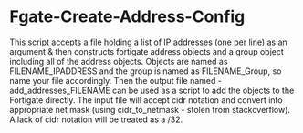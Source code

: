 # Fgate-Create-Address-Config
This script accepts a file holding a list of IP addresses (one per line) as an argument & then constructs fortigate address
objects and a group object including all of the address objects.  Objects are named as FILENAME_IPADDRESS and the group is named as FILENAME_Group, so name your file accordingly.  Then the output file named - add_addresses_FILENAME can be used as a script to add the objects to the Fortigate directly.  The input file will accept cidr notation and convert into appropriate net mask (using cidr_to_netmask - stolen from stackoverflow). A lack of cidr notation will be treated as a /32.

